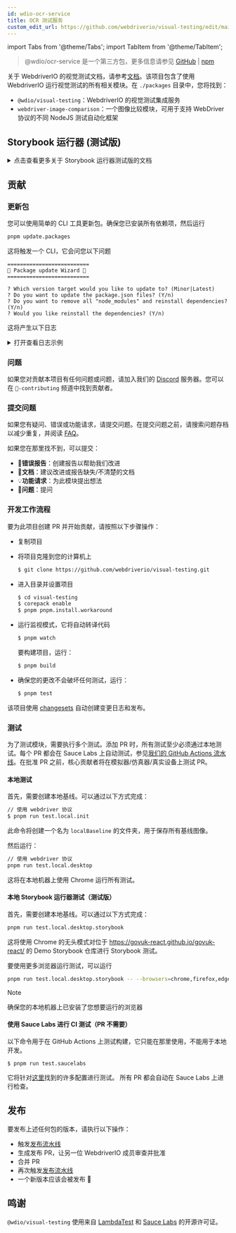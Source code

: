 ```yaml
---
id: wdio-ocr-service
title: OCR 测试服务
custom_edit_url: https://github.com/webdriverio/visual-testing/edit/main/README.md
---
```


import Tabs from '@theme/Tabs';
import TabItem from '@theme/TabItem';

> @wdio/ocr-service 是一个第三方包，更多信息请参见 [GitHub](https://github.com/webdriverio/visual-testing) | [npm](https://www.npmjs.com/package/@wdio/ocr-service)

关于 WebdriverIO 的视觉测试文档，请参考[文档](https://webdriver.io/docs/visual-testing)。该项目包含了使用 WebdriverIO 运行视觉测试的所有相关模块。在 `./packages` 目录中，您将找到：

-   `@wdio/visual-testing`：WebdriverIO 的视觉测试集成服务
-   `webdriver-image-comparison`：一个图像比较模块，可用于支持 WebDriver 协议的不同 NodeJS 测试自动化框架

## Storybook 运行器 (测试版)

<details>
  <summary>点击查看更多关于 Storybook 运行器测试版的文档</summary>

> Storybook 运行器仍处于测试阶段，文档稍后将移至 [WebdriverIO](https://webdriver.io/docs/visual-testing) 文档页面。

本模块现在支持 Storybook，并提供了一个新的视觉运行器。这个运行器会自动扫描本地/远程 Storybook 实例，并为每个组件创建元素截图。只需在 `services` 中添加

```ts
export const config: WebdriverIO.Config = {
    // ...
    services: ["visual"],
    // ....
};
```

并通过命令行运行 `npx wdio tests/configs/wdio.local.desktop.storybook.conf.ts --storybook`。
它将默认使用 Chrome 的无头模式作为浏览器。

> [!NOTE]
>
> -   大多数视觉测试选项也适用于 Storybook 运行器，请参阅 [WebdriverIO](https://webdriver.io/docs/visual-testing) 文档。
> -   Storybook 运行器将覆盖所有您的功能配置，并且只能在其支持的浏览器上运行，参见 [`--browsers`](#browsers)。
> -   Storybook 运行器不支持使用 Multiremote 功能的现有配置，并会抛出错误。
> -   Storybook 运行器只支持桌面网页，不支持移动网页。

### Storybook 运行器服务选项

服务选项可以像这样提供

```ts
export const config: WebdriverIO.Config  = {
    // ...
    services: [
      [
        'visual',
        {
            // 一些默认选项
            baselineFolder: join(process.cwd(), './__snapshots__/'),
            debug: true,
            // Storybook 选项，参见 cli 选项的描述
            storybook: {
                additionalSearchParams: new URLSearchParams({foo: 'bar', abc: 'def'}),
                clip: false,
                clipSelector: ''#some-id,
                numShards: 4,
                // `skipStories` 可以是一个字符串 ('example-button--secondary')，
                // 一个数组 (['example-button--secondary', 'example-button--small'])
                // 或一个正则表达式，需要以字符串形式提供 ("/.*button.*/gm")
                skipStories: ['example-button--secondary', 'example-button--small'],
                url: 'https://www.bbc.co.uk/iplayer/storybook/',
                version: 6,
                // 可选 - 允许覆盖基线路径。默认情况下，它会按类别和组件分组基线(例如 forms/input/baseline.png)
                getStoriesBaselinePath: (category, component) => `path__${category}__${component}`,
            },
        },
      ],
    ],
    // ....
}
```

### Storybook 运行器 CLI 选项

#### `--additionalSearchParams`

-   **类型：** `string`
-   **必填：** 否
-   **默认值：** ''
-   **示例：** `npx wdio tests/configs/wdio.local.desktop.storybook.conf.ts --storybook --additionalSearchParams="foo=bar&abc=def"`

它将为 Storybook URL 添加额外的搜索参数。
查看 [URLSearchParams](https://developer.mozilla.org/en-US/docs/Web/API/URLSearchParams) 文档获取更多信息。字符串必须是有效的 URLSearchParams 字符串。

> [!NOTE]
> 需要双引号以防止 `&` 被解释为命令分隔符。
> 例如，使用 `--additionalSearchParams="foo=bar&abc=def"` 会为故事测试生成以下 Storybook URL：`http://storybook.url/iframe.html?id=story-id&foo=bar&abc=def`。

#### `--browsers`

-   **类型：** `string`
-   **必填：** 否
-   **默认值：** `chrome`，您可以从 `chrome|firefox|edge|safari` 中选择
-   **示例：** `npx wdio tests/configs/wdio.local.desktop.storybook.conf.ts --storybook --browsers=chrome,firefox,edge,safari`
-   **注意：** 仅通过 CLI 可用

它将使用提供的浏览器来进行组件截图

> [!NOTE]
> 确保您的本地机器上已安装了您想要运行的浏览器

#### `--clip`

-   **类型：** `boolean`
-   **必填：** 否
-   **默认值：** `true`
-   **示例：** `npx wdio tests/configs/wdio.local.desktop.storybook.conf.ts --storybook --clip=false`

禁用时将创建视口截图。启用时将基于 [`--clipSelector`](#clipselector) 创建元素截图，这将减少组件截图周围的空白区域并减小截图尺寸。

#### `--clipSelector`

-   **类型：** `string`
-   **必填：** 否
-   **默认值：** Storybook V7 为 `#storybook-root > :first-child`，Storybook V6 为 `#root > :first-child:not(script):not(style)`，另见 [`--version`](#version)
-   **示例：** `npx wdio tests/configs/wdio.local.desktop.storybook.conf.ts --storybook --clipSelector="#some-id"`

这是将用于以下目的的选择器：

-   选择要截图的元素
-   等待元素可见后再进行截图

#### `--devices`

-   **类型：** `string`
-   **必填：** 否
-   **默认值：** 您可以从 [`deviceDescriptors.ts`](https://github.com/webdriverio/visual-testing/blob/main/./packages/service/src/storybook/deviceDescriptors.ts) 中选择
-   **示例：** `npx wdio tests/configs/wdio.local.desktop.storybook.conf.ts --storybook --devices="iPhone 14 Pro Max","Pixel 3 XL"`
-   **注意：** 仅通过 CLI 可用

它将使用与 [`deviceDescriptors.ts`](https://github.com/webdriverio/visual-testing/blob/main/./packages/service/src/storybook/deviceDescriptors.ts) 匹配的提供的设备来进行组件截图

> [!NOTE]
>
> -   如果您缺少设备配置，请随时提交[功能请求](https://github.com/webdriverio/visual-testing/issues/new?assignees=&labels=&projects=&template=--feature-request.md)
> -   这只适用于 Chrome：
>     -   如果您提供 `--devices`，则所有 Chrome 实例将以**移动模拟**模式运行
>     -   如果您还提供其他浏览器，如 `--devices --browsers=firefox,safari,edge`，它会自动添加移动模拟模式的 Chrome
> -   Storybook 运行器默认创建元素快照，如果您想查看完整的移动模拟截图，请通过命令行提供 `--clip=false`
> -   文件名将如 `__snapshots__/example/button/desktop_chrome/example-button--large-local-chrome-iPhone-14-Pro-Max-430x932-dpr-3.png`
> -   **[来源：](https://chromedriver.chromium.org/mobile-emulation#h.p_ID_167)** 在桌面上使用移动模拟测试移动网站可能很有用，但测试人员应该意识到存在许多细微差别，如：
>     -   完全不同的 GPU，可能导致性能变化很大；
>     -   不模拟移动 UI(特别是隐藏 url 栏会影响页面高度)；
>     -   不支持消歧弹出窗口(您在其中选择几个触摸目标之一)；
>     -   许多硬件 API(例如 orientationchange 事件)不可用。

#### `--headless`

-   **类型：** `boolean`
-   **必填：** 否
-   **默认值：** `true`
-   **示例：** `npx wdio tests/configs/wdio.local.desktop.storybook.conf.ts --storybook --headless=false`
-   **注意：** 仅通过 CLI 可用

这将默认在无头模式下运行测试(当浏览器支持时)，或者可以禁用

#### `--numShards`

-   **类型：** `number`
-   **必填：** 否
-   **默认值：** `true`
-   **示例：** `npx wdio tests/configs/wdio.local.desktop.storybook.conf.ts --storybook --numShards=10`

这将是用于运行故事的并行实例数。这将受到 `wdio.conf` 文件中 `maxInstances` 的限制。

> [!IMPORTANT]
> 以 `headless` 模式运行时，请勿将数量增加到超过 20，以防止由于资源限制而导致不稳定

#### `--skipStories`

-   **类型：** `string|regex`
-   **必填：** 否
-   **默认值：** null
-   **示例：** `npx wdio tests/configs/wdio.local.desktop.storybook.conf.ts --storybook --skipStories="/.*button.*/gm"`

这可以是：

-   字符串 (`example-button--secondary,example-button--small`)
-   或正则表达式 (`"/.*button.*/gm"`)

用于跳过某些故事。使用可以在故事 URL 中找到的 `id`。例如，在此 URL `http://localhost:6006/?path=/story/example-page--logged-out` 中的 `id` 是 `example-page--logged-out`

#### `--url`

-   **类型：** `string`
-   **必填：** 否
-   **默认值：** `http://127.0.0.1:6006`
-   **示例：** `npx wdio tests/configs/wdio.local.desktop.storybook.conf.ts --storybook --url="https://example.com"`

您的 Storybook 实例托管的 URL。

#### `--version`

-   **类型：** `number`
-   **必填：** 否
-   **默认值：** 7
-   **示例：** `npx wdio tests/configs/wdio.local.desktop.storybook.conf.ts --storybook --version=6`

这是 Storybook 的版本，默认为 `7`。这是为了知道是否需要使用 V6 [`clipSelector`](#clipselector)。

### Storybook 交互测试

Storybook 交互测试允许您通过创建带有 WDIO 命令的自定义脚本与组件交互，将组件设置为特定状态。例如，请参阅下面的代码片段：

```ts
import { browser, expect } from "@wdio/globals";

describe("Storybook Interaction", () => {
    it("should create screenshots for the logged in state when it logs out", async () => {
        const componentId = "example-page--logged-in";
        await browser.waitForStorybookComponentToBeLoaded({ id: componentId });

        await expect($("header")).toMatchElementSnapshot(
            `${componentId}-logged-in-state`
        );
        await $("button=Log out").click();
        await expect($("header")).toMatchElementSnapshot(
            `${componentId}-logged-out-state`
        );
    });

    it("should create screenshots for the logged out state when it logs in", async () => {
        const componentId = "example-page--logged-out";
        await browser.waitForStorybookComponentToBeLoaded({ id: componentId });

        await expect($("header")).toMatchElementSnapshot(
            `${componentId}-logged-out-state`
        );
        await $("button=Log in").click();
        await expect($("header")).toMatchElementSnapshot(
            `${componentId}-logged-in-state`
        );
    });
});
```

对两个不同组件执行了两个测试。每个测试首先设置状态，然后进行截图。您还会注意到引入了一个新的自定义命令，可在[此处](#new-custom-command)找到。

上述规范文件可以保存在文件夹中，并通过以下命令添加到命令行：

```sh
pnpm run test.local.desktop.storybook.localhost -- --spec='tests/specs/storybook-interaction/*.ts'
```

Storybook 运行器将首先自动扫描您的 Storybook 实例，然后将您的测试添加到需要比较的故事中。如果您不希望用于交互测试的组件被比较两次，可以通过提供 [`--skipStories`](#--skipstories) 过滤器来从扫描中删除"默认"故事。这看起来像这样：

```sh
pnpm run test.local.desktop.storybook.localhost -- --skipStories="/example-page.*/gm" --spec='tests/specs/storybook-interaction/*.ts'
```

### 新的自定义命令

将添加一个名为 `browser.waitForStorybookComponentToBeLoaded({ id: 'componentId' })` 的新自定义命令到 `browser/driver` 对象，该命令将自动加载组件并等待其完成，因此您不需要使用 `browser.url('url.com')` 方法。可以这样使用：

```ts
import { browser, expect } from "@wdio/globals";

describe("Storybook Interaction", () => {
    it("should create screenshots for the logged in state when it logs out", async () => {
        const componentId = "example-page--logged-in";
        await browser.waitForStorybookComponentToBeLoaded({ id: componentId });

        await expect($("header")).toMatchElementSnapshot(
            `${componentId}-logged-in-state`
        );
        await $("button=Log out").click();
        await expect($("header")).toMatchElementSnapshot(
            `${componentId}-logged-out-state`
        );
    });

    it("should create screenshots for the logged out state when it logs in", async () => {
        const componentId = "example-page--logged-out";
        await browser.waitForStorybookComponentToBeLoaded({ id: componentId });

        await expect($("header")).toMatchElementSnapshot(
            `${componentId}-logged-out-state`
        );
        await $("button=Log in").click();
        await expect($("header")).toMatchElementSnapshot(
            `${componentId}-logged-in-state`
        );
    });
});
```

选项包括：

#### `additionalSearchParams`

-   **类型：** [`URLSearchParams`](https://developer.mozilla.org/en-US/docs/Web/API/URLSearchParams)
-   **必填：** 否
-   **默认值：** `new URLSearchParams()`
-   **示例：**

```ts
await browser.waitForStorybookComponentToBeLoaded({
    additionalSearchParams: new URLSearchParams({ foo: "bar", abc: "def" }),
    id: "componentId",
});
```

这将为 Storybook URL 添加额外的搜索参数，在上面的示例中，URL 将是 `http://storybook.url/iframe.html?id=story-id&foo=bar&abc=def`。
查看 [URLSearchParams](https://developer.mozilla.org/en-US/docs/Web/API/URLSearchParams) 文档获取更多信息。

#### `clipSelector`

-   **类型：** `string`
-   **必填：** 否
-   **默认值：** Storybook V7 为 `#storybook-root > :first-child`，Storybook V6 为 `#root > :first-child:not(script):not(style)`
-   **示例：**

```ts
await browser.waitForStorybookComponentToBeLoaded({
    clipSelector: "#your-selector",
    id: "componentId",
});
```

这是将用于以下目的的选择器：

-   选择要截图的元素
-   等待元素可见后再进行截图

#### `id`

-   **类型：** `string`
-   **必填：** 是
-   **示例：**

```ts
await browser.waitForStorybookComponentToBeLoaded({ '#your-selector', id: 'componentId' })
```

使用可以在故事 URL 中找到的 `id`。例如，在此 URL `http://localhost:6006/?path=/story/example-page--logged-out` 中的 `id` 是 `example-page--logged-out`

#### `timeout`

-   **类型：** `number`
-   **必填：** 否
-   **默认值：** 1100 毫秒
-   **示例：**

```ts
await browser.waitForStorybookComponentToBeLoaded({
    id: "componentId",
    timeout: 20000,
});
```

在页面加载后等待组件可见的最大超时时间

#### `url`

-   **类型：** `string`
-   **必填：** 否
-   **默认值：** `http://127.0.0.1:6006`
-   **示例：**

```ts
await browser.waitForStorybookComponentToBeLoaded({
    id: "componentId",
    url: "https://your.url",
});
```

您的 Storybook 实例托管的 URL。

</details>

## 贡献

### 更新包

您可以使用简单的 CLI 工具更新包。确保您已安装所有依赖项，然后运行

```sh
pnpm update.packages
```

这将触发一个 CLI，它会问您以下问题

```logs
==========================
🤖 Package update Wizard 🧙
==========================

? Which version target would you like to update to? (Minor|Latest)
? Do you want to update the package.json files? (Y/n)
? Do you want to remove all "node_modules" and reinstall dependencies? (Y/n)
? Would you like reinstall the dependencies? (Y/n)
```

这将产生以下日志

<details>
    <summary>打开查看日志示例</summary>
    
```logs
==========================
🤖 Package update Wizard 🧙
==========================

? Which version target would you like to update to? Minor
? Do you want to update the package.json files? yes
Updating root 'package.json' for minor updates...
Updating packages for minor updates in /Users/wswebcreation/Git/wdio/visual-testing...
Using pnpm
Upgrading /Users/wswebcreation/Git/wdio/visual-testing/package.json
[====================] 38/38 100%

@typescript-eslint/eslint-plugin ^8.7.0 → ^8.8.0
@typescript-eslint/parser ^8.7.0 → ^8.8.0
@typescript-eslint/utils ^8.7.0 → ^8.8.0
@vitest/coverage-v8 ^2.1.1 → ^2.1.2
vitest ^2.1.1 → ^2.1.2

Run pnpm install to install new versions.
Updating packages for minor updates in /Users/wswebcreation/Git/wdio/visual-testing/packages/ocr-service...
Using pnpm
Upgrading /Users/wswebcreation/Git/wdio/visual-testing/packages/ocr-service/package.json
[====================] 11/11 100%

All dependencies match the minor package versions :)
Updating packages for minor updates in /Users/wswebcreation/Git/wdio/visual-testing/packages/visual-reporter...
Using pnpm
Upgrading /Users/wswebcreation/Git/wdio/visual-testing/packages/visual-reporter/package.json
[====================] 11/11 100%

eslint-config-next 14.2.13 → 14.2.14
next 14.2.13 → 14.2.14

Run pnpm install to install new versions.
Updating packages for minor updates in /Users/wswebcreation/Git/wdio/visual-testing/packages/visual-service...
Using pnpm
Upgrading /Users/wswebcreation/Git/wdio/visual-testing/packages/visual-service/package.json
[====================] 5/5 100%

All dependencies match the minor package versions :)
Updating packages for minor updates in /Users/wswebcreation/Git/wdio/visual-testing/packages/webdriver-image-comparison...
Using pnpm
Upgrading /Users/wswebcreation/Git/wdio/visual-testing/packages/webdriver-image-comparison/package.json
[====================] 8/8 100%

All dependencies match the minor package versions :)
? Do you want to remove all "node_modules" and reinstall dependencies? yes
Removing root dependencies in /Users/wswebcreation/Git/wdio/visual-testing...
Removing dependencies in ocr-service...
Removing dependencies in visual-reporter...
Removing dependencies in visual-service...
Removing dependencies in webdriver-image-comparison...
? Would you like reinstall the dependencies? yes
Installing dependencies in /Users/wswebcreation/Git/wdio/visual-testing...

> @wdio/visual-testing-monorepo@ pnpm.install.workaround /Users/wswebcreation/Git/wdio/visual-testing
> pnpm install --shamefully-hoist

Scope: all 5 workspace projects
Lockfile is up to date, resolution step is skipped
Packages: +1274
++++++++++++++++++++++++++++++++++++++++++++++++++++++++++++++++++++++++++++++++++++++++++++++++++++++++++++++++++
Progress: resolved 1274, reused 1265, downloaded 0, added 1274, done

dependencies:

-   @wdio/ocr-service 2.0.0 <- packages/ocr-service
-   @wdio/visual-service 6.0.0 <- packages/visual-service

devDependencies:

-   @changesets/cli 2.27.8
-   @inquirer/prompts 5.5.0
-   @tsconfig/node20 20.1.4
-   @types/eslint 9.6.1
-   @types/jsdom 21.1.7
-   @types/node 20.16.4
-   @types/react 18.3.5
-   @types/react-dom 18.3.0
-   @types/xml2js 0.4.14
-   @typescript-eslint/eslint-plugin 8.8.0
-   @typescript-eslint/parser 8.8.0
-   @typescript-eslint/utils 8.8.0
-   @vitest/coverage-v8 2.1.2
-   @wdio/appium-service 9.1.2
-   @wdio/cli 9.1.2
-   @wdio/globals 9.1.2
-   @wdio/local-runner 9.1.2
-   @wdio/mocha-framework 9.1.2
-   @wdio/sauce-service 9.1.2
-   @wdio/shared-store-service 9.1.2
-   @wdio/spec-reporter 9.1.2
-   @wdio/types 9.1.2
-   eslint 9.11.1
-   eslint-plugin-import 2.30.0
-   eslint-plugin-unicorn 55.0.0
-   eslint-plugin-wdio 9.0.8
-   husky 9.1.6
-   jsdom 25.0.1
-   pnpm-run-all2 6.2.3
-   release-it 17.6.0
-   rimraf 6.0.1
-   saucelabs 8.0.0
-   ts-node 10.9.2
-   typescript 5.6.2
-   vitest 2.1.2
-   webdriverio 9.1.2

. prepare$ husky
└─ Done in 204ms
Done in 9.5s
All packages updated!

````

</details>

### 问题

如果您对贡献本项目有任何问题或问题，请加入我们的 [Discord](https://discord.webdriver.io) 服务器。您可以在 `🙏-contributing` 频道中找到贡献者。

### 提交问题

如果您有疑问、错误或功能请求，请提交问题。在提交问题之前，请搜索问题存档以减少重复，并阅读 [FAQ](https://webdriver.io/docs/visual-testing/faq/)。

如果您在那里找不到，可以提交：

-   🐛**错误报告**：创建报告以帮助我们改进
-   📖**文档**：建议改进或报告缺失/不清楚的文档
-   💡**功能请求**：为此模块提出想法
-   💬**问题**：提问

### 开发工作流程

要为此项目创建 PR 并开始贡献，请按照以下步骤操作：

-   复制项目
-   将项目克隆到您的计算机上

    ```sh
    $ git clone https://github.com/webdriverio/visual-testing.git
    ```

-   进入目录并设置项目

    ```sh
    $ cd visual-testing
    $ corepack enable
    $ pnpm pnpm.install.workaround
    ```

-   运行监视模式，它将自动转译代码

    ```sh
    $ pnpm watch
    ```

    要构建项目，运行：

    ```sh
    $ pnpm build
    ```

-   确保您的更改不会破坏任何测试，运行：

    ```sh
    $ pnpm test
    ```

该项目使用 [changesets](https://github.com/changesets/changesets) 自动创建变更日志和发布。

### 测试

为了测试模块，需要执行多个测试。添加 PR 时，所有测试至少必须通过本地测试。每个 PR 都会在 Sauce Labs 上自动测试，参见[我们的 GitHub Actions 流水线](https://github.com/webdriverio/visual-testing/actions/workflows/tests.yml)。在批准 PR 之前，核心贡献者将在模拟器/仿真器/真实设备上测试 PR。

#### 本地测试

首先，需要创建本地基线。可以通过以下方式完成：

```sh
// 使用 webdriver 协议
$ pnpm run test.local.init
```

此命令将创建一个名为 `localBaseline` 的文件夹，用于保存所有基线图像。

然后运行：

```sh
// 使用 webdriver 协议
pnpm run test.local.desktop
```

这将在本地机器上使用 Chrome 运行所有测试。

#### 本地 Storybook 运行器测试（测试版）

首先，需要创建本地基线。可以通过以下方式完成：

```sh
pnpm run test.local.desktop.storybook
```

这将使用 Chrome 的无头模式对位于 https://govuk-react.github.io/govuk-react/ 的 Demo Storybook 仓库进行 Storybook 测试。

要使用更多浏览器运行测试，可以运行

```sh
pnpm run test.local.desktop.storybook -- --browsers=chrome,firefox,edge,safari
```

> [!NOTE]
> 确保您的本地机器上已安装了您想要运行的浏览器

#### 使用 Sauce Labs 进行 CI 测试（PR 不需要）

以下命令用于在 GitHub Actions 上测试构建，它只能在那里使用，不能用于本地开发。

```
$ pnpm run test.saucelabs
```

它将针对[这里](https://github.com/webdriverio/visual-testing/blob/main/./tests/configs/wdio.saucelabs.web.conf.ts)找到的许多配置进行测试。
所有 PR 都会自动在 Sauce Labs 上进行检查。

## 发布

要发布上述任何包的版本，请执行以下操作：

-   触发[发布流水线](https://github.com/webdriverio/visual-testing/actions/workflows/release.yml)
-   生成发布 PR，让另一位 WebdriverIO 成员审查并批准
-   合并 PR
-   再次触发[发布流水线](https://github.com/webdriverio/visual-testing/actions/workflows/release.yml)
-   一个新版本应该会被发布 🎉

## 鸣谢

`@wdio/visual-testing` 使用来自 [LambdaTest](https://www.lambdatest.com/) 和 [Sauce Labs](https://saucelabs.com/) 的开源许可证。